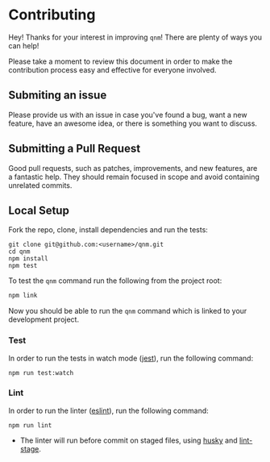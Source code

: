# Contributing

Hey! Thanks for your interest in improving `qnm`! There are plenty of ways you can help!

Please take a moment to review this document in order to make the contribution process easy and effective for everyone involved.

## Submiting an issue

Please provide us with an issue in case you've found a bug, want a new feature, have an awesome idea, or there is something you want to discuss.

## Submitting a Pull Request

Good pull requests, such as patches, improvements, and new features, are a fantastic help. They should remain focused in scope and avoid containing unrelated commits.

## Local Setup
Fork the repo, clone, install dependencies and run the tests:

```
git clone git@github.com:<username>/qnm.git
cd qnm
npm install
npm test
```

To test the `qnm` command run the following from the project root:

```bash
npm link
```

Now you should be able to run the `qnm` command which is linked to your development project.

### Test

In order to run the tests in watch mode ([jest](https://github.com/facebook/jest)), run the following command:

```
npm run test:watch
``` 

### Lint

In order to run the linter ([eslint](https://github.com/eslint/eslint)), run the following command:

```
npm run lint
``` 

* The linter will run before commit on staged files, using [husky](https://github.com/typicode/husky) and [lint-stage](https://github.com/okonet/lint-staged).